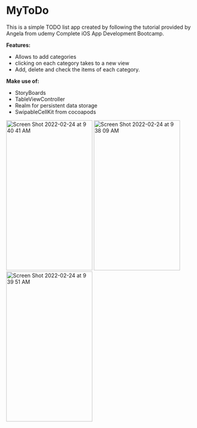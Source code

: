 # MyToDo

This is a simple TODO list app created by following the tutorial provided by Angela from udemy Complete iOS App Development Bootcamp.

**Features:**

* Allows to add categories
* clicking on each category takes to a new view
* Add, delete and check the items of each category.

**Make use of:**

* StoryBoards
* TableViewController
* Realm for persistent data storage
* SwipableCellKit from cocoapods




<img width="230" Height= "400" alt="Screen Shot 2022-02-24 at 9 40 41 AM" src="https://user-images.githubusercontent.com/99236056/155578186-29582473-7e50-4652-ad1f-eafac1d332ca.png"> <img width="230" Height= "400" alt="Screen Shot 2022-02-24 at 9 38 09 AM" src="https://user-images.githubusercontent.com/99236056/155578226-cc477915-f342-418a-b418-9c848c7d9c3f.png"> <img width="230" Height= "400" alt="Screen Shot 2022-02-24 at 9 39 51 AM" src="https://user-images.githubusercontent.com/99236056/155578259-9d4ef7ba-f3c6-4bbe-a904-63e7862de4cb.png">




